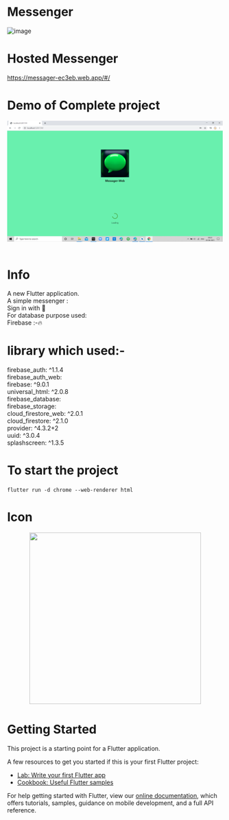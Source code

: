 # Messenger
![image](https://user-images.githubusercontent.com/63836638/120363474-d20bdb80-c329-11eb-9354-c03a3931baec.png)
# Hosted Messenger
 https://messager-ec3eb.web.app/#/
# Demo of Complete project 
[![SC2 Video](https://github.com/tejasvb/messenger/blob/master/ScreenShot/SplashScreen.png )](https://www.youtube.com/watch?v=Zg2STqrju1M)</br></br>
# Info
A new Flutter application.</br>
A simple messenger :</br>
    Sign in with 📧</br>
For database purpose used:</br>
     Firebase :-🔥
    
# library which used:-
firebase_auth: ^1.1.4</br>
  firebase_auth_web:</br>
  firebase: ^9.0.1</br>
  universal_html: ^2.0.8</br>
  firebase_database:</br>
  firebase_storage:</br>
  cloud_firestore_web: ^2.0.1</br>
  cloud_firestore: ^2.1.0</br>
  provider: ^4.3.2+2</br>
  uuid: ^3.0.4</br>
  splashscreen: ^1.3.5</br>
<h1>To start the project</h1> 
<code>flutter run -d chrome --web-renderer html</code>
<h1> Icon </h1>
<p align="center">
    <img src="https://user-images.githubusercontent.com/63836638/123621371-c1675c00-d828-11eb-8578-a2d70301f410.png" width="400" height="400">
</p>
<h1> Getting Started</h1>

This project is a starting point for a Flutter application.

A few resources to get you started if this is your first Flutter project:

- [Lab: Write your first Flutter app](https://flutter.dev/docs/get-started/codelab)
- [Cookbook: Useful Flutter samples](https://flutter.dev/docs/cookbook)

For help getting started with Flutter, view our
[online documentation](https://flutter.dev/docs), which offers tutorials,
samples, guidance on mobile development, and a full API reference.
